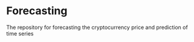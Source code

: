 # Forecasting
The repository for forecasting the cryptocurrency price and prediction of time series
